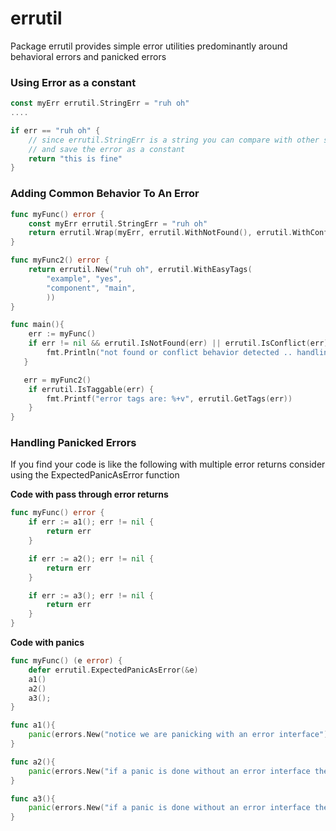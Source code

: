 # errutil

Package errutil provides simple error utilities predominantly around behavioral errors and panicked errors

### Using Error as a constant
```go
const myErr errutil.StringErr = "ruh oh"
....

if err == "ruh oh" {
	// since errutil.StringErr is a string you can compare with other strings
	// and save the error as a constant
	return "this is fine"
}
```
### Adding Common Behavior To An Error
```go
func myFunc() error {
    const myErr errutil.StringErr = "ruh oh"
    return errutil.Wrap(myErr, errutil.WithNotFound(), errutil.WithConflict())
}

func myFunc2() error {
    return errutil.New("ruh oh", errutil.WithEasyTags(
		"example", "yes",
		"component", "main",
		))
}

func main(){
	err := myFunc()
	if err != nil && errutil.IsNotFound(err) || errutil.IsConflict(err) {
	    fmt.Println("not found or conflict behavior detected .. handling")	
   }

   err = myFunc2()
	if errutil.IsTaggable(err) {
		fmt.Printf("error tags are: %+v", errutil.GetTags(err))
	}
}
```

### Handling Panicked Errors
If you find your code is like the following with multiple error returns consider using the ExpectedPanicAsError function

**Code with pass through error returns**
```go
func myFunc() error {
	if err := a1(); err != nil {
		return err
    }

    if err := a2(); err != nil {
        return err
    }

    if err := a3(); err != nil {
        return err
    }
}
```

**Code with panics**
```go
func myFunc() (e error) {
	defer errutil.ExpectedPanicAsError(&e)
	a1()
	a2()
	a3();
}

func a1(){
	panic(errors.New("notice we are panicking with an error interface"))
}

func a2(){
    panic(errors.New("if a panic is done without an error interface the panic will be re-raised"))
}

func a3(){
    panic(errors.New("if a panic is done without an error interface the panic will be re-raised"))
}
```

